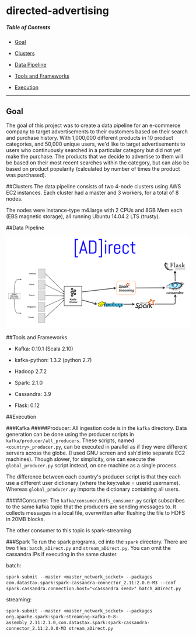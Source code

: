 # directed-advertising

##### Table of Contents  
- [Goal](#goal)

- [Clusters](#clusters)  

- [Data Pipeline](#data-pipeline)

- [Tools and Frameworks](#tools-and-frameworks)

- [Execution](#execution)

---

## Goal
The goal of this project was to create a data pipeline for an e-commerce company
to target advertisements to their customers based on their search and purchase
history.  With 1,000,000 different products in 10 product categories, and 50,000
unique users, we'd like to target advertisements to users who continuously searched
in a particular category but did not yet make the purchase.  The products that we
decide to advertise to them will be based on their most recent searches within the
category, but can also be based on product popularity (calculated by number of
times the product was purchased).


##Clusters
The data pipeline consists of two 4-node clusters using AWS EC2 instances.
Each cluster had a master and 3 workers, for a total of 8 nodes.

The nodes were instance-type m4.large with 2 CPUs and 8GB Mem each (EBS magnetic
storage), all running Ubuntu 14.04.2 LTS (trusty).


##Data Pipeline


![alt tag](flask/app/static/images/pipeline.png)


##Tools and Frameworks
- Kafka: 0.10.1 (Scala 2.10)
- kafka-python: 1.3.2 (python 2.7)
- Hadoop 2.7.2

- Spark: 2.1.0
- Cassandra: 3.9
- Flask: 0.12



##Execution

###Kafka
#####Producer:
All ingestion code is in the `kafka` directory.  Data generation can be
done using the producer scripts in `kafka/producer/all_producers`.  These
scripts, named `<country>_producer.py`, can be executed in parallel as 
if they were different servers across the globe. (I used GNU screen and
ssh'd into separate EC2 machines).  Though slower, for simplicity, one
can  execute the `global_producer.py` script instead, on one machine as a
single process.

The difference between each country's producer script is that they each
use a different user dictionary (where the key:value = userid:username).
Whereas `global_producer.py` imports the dictionary containing all users.


#####Consumer:
The `kafka/consumer/hdfs_consumer.py` script subscribes to the same kafka
topic that the producers are sending messages to.  It collects messages
in a local file, overwritten after flushing the file to HDFS in 20MB blocks.

The other consumer to this topic is spark-streaming


###Spark
To run the spark programs, cd into the `spark` directory. There are two files: `batch_aDirect.py` and `stream_aDirect.py`.
You can omit the cassandra IPs if executing in the same cluster.

batch:
```
spark-submit --master <master_network_socket> --packages com.datastax.spark:spark-cassandra-connector_2.11:2.0.0-M3 --conf spark.cassandra.connection.host="<cassandra seed>" batch_aDirect.py
```

streaming:
```
spark-submit --master <master_network_socket> --packages org.apache.spark:spark-streaming-kafka-0-8-assembly_2.11:2.1.0,com.datastax.spark:spark-cassandra-connector_2.11:2.0.0-M3 stream_aDirect.py
```

